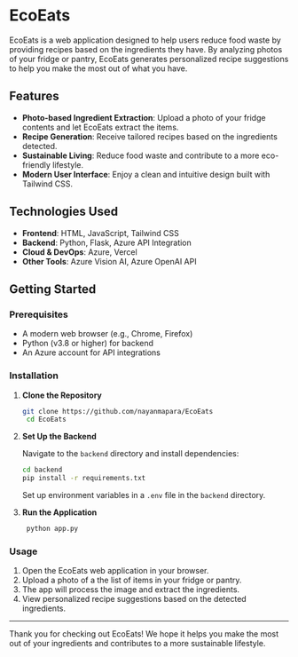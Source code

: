 # EcoEats

EcoEats is a web application designed to help users reduce food waste by providing recipes based on the ingredients they have. By analyzing photos of your fridge or pantry, EcoEats generates personalized recipe suggestions to help you make the most out of what you have.

## Features

- **Photo-based Ingredient Extraction**: Upload a photo of your fridge contents and let EcoEats extract the items.
- **Recipe Generation**: Receive tailored recipes based on the ingredients detected.
- **Sustainable Living**: Reduce food waste and contribute to a more eco-friendly lifestyle.
- **Modern User Interface**: Enjoy a clean and intuitive design built with Tailwind CSS.

## Technologies Used

- **Frontend**: HTML, JavaScript, Tailwind CSS
- **Backend**: Python, Flask, Azure API Integration
- **Cloud & DevOps**: Azure, Vercel
- **Other Tools**: Azure Vision AI, Azure OpenAI API

## Getting Started

### Prerequisites

- A modern web browser (e.g., Chrome, Firefox)
- Python (v3.8 or higher) for backend
- An Azure account for API integrations

### Installation

1. **Clone the Repository**

   ```bash
   git clone https://github.com/nayanmapara/EcoEats
    cd EcoEats
   ```

2. **Set Up the Backend**

   Navigate to the `backend` directory and install dependencies:

   ```bash
   cd backend
   pip install -r requirements.txt
   ```

   Set up environment variables in a `.env` file in the `backend` directory.

3. **Run the Application**

   ```bash
    python app.py
    ```

### Usage

1. Open the EcoEats web application in your browser.
2. Upload a photo of a the list of items in your fridge or pantry.
3. The app will process the image and extract the ingredients.
4. View personalized recipe suggestions based on the detected ingredients.

---

Thank you for checking out EcoEats! We hope it helps you make the most out of your ingredients and contributes to a more sustainable lifestyle.
